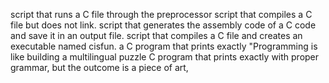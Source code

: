 script that runs a C file through the preprocessor
script that compiles a C file but does not link.
script that generates the assembly code of a C code and save it in an output file.
script that compiles a C file and creates an executable named cisfun.
a C program that prints exactly "Programming is like building a multilingual puzzle
 C program that prints exactly with proper grammar, but the outcome is a piece of art,
